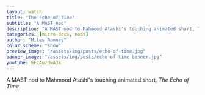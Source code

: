 ```yaml
---
layout: watch
title: "The Echo of Time"
subtitle: "A MAST nod"
description: "A MAST nod to Mahmood Atashi's touching animated short, The Echo of Time."
categories: [micro-docs, nods]
author: "Miles Romney"
color_scheme: "snow"
preview_image: "/assets/img/posts/echo-of-time.jpg"
banner_image: "/assets/img/posts/echo-of-time-banner.jpg"
youtube: GFCAuzdwA3k
---
```


A MAST nod to Mahmood Atashi's touching animated short, _The Echo of Time_.
